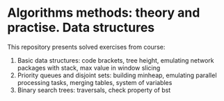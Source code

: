 # Algorithms methods: theory and practise. Data structures
This repository presents solved exercises from course:

1. Basic data structures: code brackets, tree height, emulating network packages
with stack, max value in window slicing
2. Priority queues and disjoint sets: building minheap, 
emulating parallel processing tasks, merging tables, system of variables
3. Binary search trees: traversals, check property of bst
